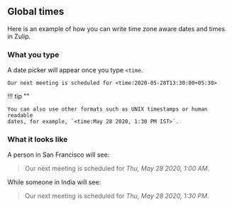 ## Global times

Here is an example of how you can write time zone aware dates and times in Zulip.

### What you type

A date picker will appear once you type `<time`.

```
Our next meeting is scheduled for <time:2020-05-28T13:30:00+05:30>
```

!!! tip ""

    You can also use other formats such as UNIX timestamps or human readable
    dates, for example, `<time:May 28 2020, 1:30 PM IST>`.

### What it looks like

A person in San Francisco will see:

> Our next meeting is scheduled for *Thu, May 28 2020, 1:00 AM*.

While someone in India will see:

> Our next meeting is scheduled for *Thu, May 28 2020, 1:30 PM*.
